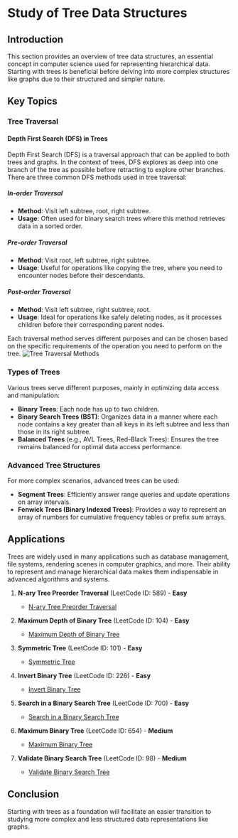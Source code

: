 # Study of Tree Data Structures

## Introduction
This section provides an overview of tree data structures, an essential concept in computer science used for representing hierarchical data. Starting with trees is beneficial before delving into more complex structures like graphs due to their structured and simpler nature.

## Key Topics

### Tree Traversal
#### Depth First Search (DFS) in Trees

Depth First Search (DFS) is a traversal approach that can be applied to both trees and graphs. In the context of trees, DFS explores as deep into one branch of the tree as possible before retracting to explore other branches. There are three common DFS methods used in tree traversal:

##### In-order Traversal
- **Method**: Visit left subtree, root, right subtree.
- **Usage**: Often used for binary search trees where this method retrieves data in a sorted order.

##### Pre-order Traversal
- **Method**: Visit root, left subtree, right subtree.
- **Usage**: Useful for operations like copying the tree, where you need to encounter nodes before their descendants.

##### Post-order Traversal
- **Method**: Visit left subtree, right subtree, root.
- **Usage**: Ideal for operations like safely deleting nodes, as it processes children before their corresponding parent nodes.

Each traversal method serves different purposes and can be chosen based on the specific requirements of the operation you need to perform on the tree.
![Tree Traversal Methods](https://media.geeksforgeeks.org/wp-content/uploads/20230623123129/traversal.png "Tree Traversal Methods")


### Types of Trees
Various trees serve different purposes, mainly in optimizing data access and manipulation:
- **Binary Trees**: Each node has up to two children.
- **Binary Search Trees (BST)**: Organizes data in a manner where each node contains a key greater than all keys in its left subtree and less than those in its right subtree.
- **Balanced Trees** (e.g., AVL Trees, Red-Black Trees): Ensures the tree remains balanced for optimal data access performance.

 
### Advanced Tree Structures
For more complex scenarios, advanced trees can be used:
- **Segment Trees**: Efficiently answer range queries and update operations on array intervals.
- **Fenwick Trees (Binary Indexed Trees)**: Provides a way to represent an array of numbers for cumulative frequency tables or prefix sum arrays.

## Applications
Trees are widely used in many applications such as database management, file systems, rendering scenes in computer graphics, and more. Their ability to represent and manage hierarchical data makes them indispensable in advanced algorithms and systems.
1. **N-ary Tree Preorder Traversal** (LeetCode ID: 589) - **Easy**
   - [N-ary Tree Preorder Traversal](https://leetcode.com/problems/n-ary-tree-preorder-traversal/)

2. **Maximum Depth of Binary Tree** (LeetCode ID: 104) - **Easy**
   - [Maximum Depth of Binary Tree](https://leetcode.com/problems/maximum-depth-of-binary-tree/)

3. **Symmetric Tree** (LeetCode ID: 101) - **Easy**
   - [Symmetric Tree](https://leetcode.com/problems/symmetric-tree/)

4. **Invert Binary Tree** (LeetCode ID: 226) - **Easy**
   - [Invert Binary Tree](https://leetcode.com/problems/invert-binary-tree/)

5. **Search in a Binary Search Tree** (LeetCode ID: 700) - **Easy**
   - [Search in a Binary Search Tree](https://leetcode.com/problems/search-in-a-binary-search-tree/)
6. **Maximum Binary Tree** (LeetCode ID: 654) - **Medium**
   - [Maximum Binary Tree](https://leetcode.com/problems/maximum-binary-tree/description/)
7. **Validate Binary Search Tree** (LeetCode ID: 98) - **Medium**
   - [Validate Binary Search Tree](https://leetcode.com/problems/validate-binary-search-tree/)

## Conclusion
Starting with trees as a foundation will facilitate an easier transition to studying more complex and less structured data representations like graphs.


